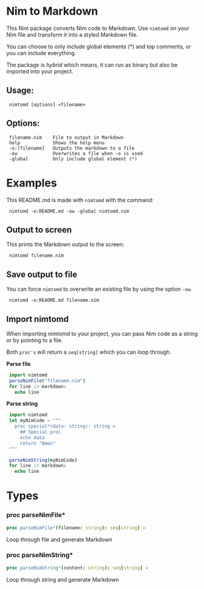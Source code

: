 # Nim to Markdown

This Nim package converts Nim code to Markdown. Use `nimtomd`
on your Nim file and transform it into a styled Markdown file.

You can choose to only include global elements (*) and top
comments, or you can include everything.

The package is *hybrid* which means, it can run as binary
but also be imported into your project.

## Usage:
```
 nimtomd [options] <filename>
```


## Options:
```
 filename.nim    File to output in Markdown
 help            Shows the help menu
 -o:[filename]   Outputs the markdown to a file
 -ow             Overwrites a file when -o is used
 -global         Only include global element (*)
```


# Examples

This README.md is made with ``nimtomd`` with the command:
```
 nimtomd -o:README.md -ow -global nimtomd.nim
```


## Output to screen

This prints the Markdown output to the screen:
```
 nimtomd filename.nim
```


## Save output to file

You can force ``nimtomd`` to overwrite an existing file
by using the option ``-ow``.

```
 nimtomd -o:README.md filename.nim
```


## Import nimtomd

When importing nimtomd to your project, you can pass
Nim code as a string or by pointing to a file.

Both ``proc's`` will return a ``seq[string]`` which you can
loop through.

**Parse file**
```nim
 import nimtomd
 parseNimFile("filename.nim")
 for line in markdown:
   echo line
```


 **Parse string**
```nim
 import nimtomd
 let myNimCode = """
   proc special*(data: string): string =
     ## Special proc
     echo data
     return "Amen"
 """

 parseNimString(myNimCode)
 for line in markdown:
   echo line
```

# Types


### proc parseNimFile*
```nim
proc parseNimFile*(filename: string): seq[string] =
```
Loop through file and generate Markdown

### proc parseNimString*
```nim
proc parseNimString*(content: string): seq[string] =
```
Loop through string and generate Markdown
